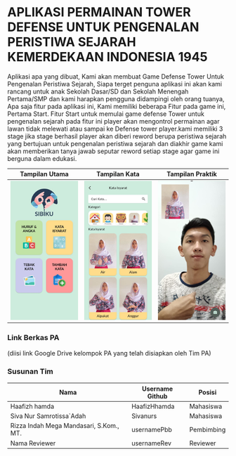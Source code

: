 # APLIKASI PERMAINAN TOWER DEFENSE UNTUK PENGENALAN PERISTIWA SEJARAH KEMERDEKAAN INDONESIA 1945

Aplikasi apa yang dibuat, Kami akan membuat Game Defense Tower Untuk Pengenalan Peristiwa Sejarah, Siapa terget penguna aplikasi ini akan kami rancang untuk anak Sekolah Dasar/SD dan Sekolah Menengah Pertama/SMP dan kami harapkan pengguna didampingi oleh orang tuanya, Apa saja fitur pada aplikasi ini, Kami memiliki beberapa Fitur pada game ini, Pertama Start. Fitur Start untuk memulai game defense Tower untuk pengenalan sejarah pada fitur ini player akan mengontrol permainan agar lawan tidak melewati atau sampai ke Defense tower player.kami memiliki 3 stage jika stage berhasil player akan diberi reword berupa peristiwa sejarah yang bertujuan untuk pengenalan peristiwa sejarah dan diakhir game kami akan memberikan tanya jawab seputar reword setiap stage agar game ini berguna dalam edukasi.

Tampilan Utama                              | Tampilan Kata                              | Tampilan Praktik
--------------------------------------------|--------------------------------------------|--------------------------------------------
<img src="screenshots/pic1.png" width="200">|<img src="screenshots/pic2.png" width="200">|<img src="screenshots/pic3.png" width="200">

### Link Berkas PA

(diisi link Google Drive kelompok PA yang telah disiapkan oleh Tim PA)

### Susunan Tim

Nama                                    | Username Github | Posisi
----------------------------------------|-----------------|-----------
Haafizh hamda                           | HaafizHhamda    | Mahasiswa
Siva Nur Samrotissa`Adah                | Sivanurs        | Mahasiswa
Rizza Indah Mega Mandasari, S.Kom., MT. | usernamePbb     | Pembimbing
Nama Reviewer                           | usernameRev     | Reviewer

